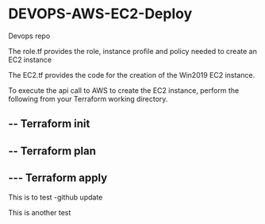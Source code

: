 # DEVOPS-AWS-EC2-Deploy
Devops repo

The role.tf provides the role, instance profile and policy needed to create an EC2 instance

The EC2.tf provides the code for the creation of the Win2019 EC2 instance.

To execute the api call to AWS to create the EC2 instance, perform the following from your Terraform working directory.

-- Terraform init
---
-- Terraform plan
---
--- Terraform apply
----

This is to test -github update

This is another test
